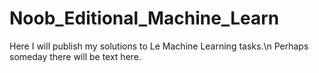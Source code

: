 # Noob_Editional_Machine_Learn
Here I will publish my solutions to Le Machine Learning tasks.\n
Perhaps someday there will be text here.
